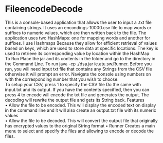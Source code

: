 # FileencodeDecode

This is a console-based application that allows the user to input a .txt
file containing strings. It uses an encondings-10000.csv file to map words
or suffixes to numeric values, which are then written back to the file.
The application uses two HashMaps: one for mapping words and another for
suffixes. I use Hashmaps Because they allow for efficient retrieval of
values based on keys, which are used to store data at specific locations.
The key is used to retrieve its corresponding value by location within the
HashMap <br/>
To Run
Place the jar and its contents in the folder and go to the directory in
the Command Line. To run java -cp ./dsa.jar ie.atu.sw.Runner.
Before you run, you will need input txt file that contains any Strings
from the CSV file otherwise it will prompt an error.
Navigate the console using numbers on with the corresponding number that
you wish to choose. <br/>
To setup your CSV, press 1 to specify the CSV file
Do the same with input.txt and its output.
If you have the contents specified, then you can press 4 to encode will
encode the txt file and generates the output.
The decoding will rewrite the output file and gets its String back.
Features <br/>
• Allow the file to be encoded.
This will display the encoded text on display in the command line
and it will also create an output.txt file with its numeric values <br/>
• Allow the file to be decoded.
This will convert the output file that originally has encrypted
values to the original String format
• Runner
Creates a main menu to select and specify the files and allowing to
encode or decode the files.
